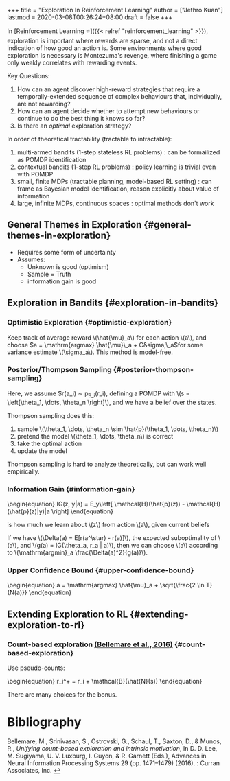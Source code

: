 +++
title = "Exploration In Reinforcement Learning"
author = ["Jethro Kuan"]
lastmod = 2020-03-08T00:26:24+08:00
draft = false
+++

In [Reinforcement Learning ⭐]({{< relref "reinforcement_learning" >}}), exploration is important where rewards
are sparse, and not a direct indication of how good an action is. Some
environments where good exploration is necessary is Montezuma's
revenge, where finishing a game only weakly correlates with rewarding
events.

Key Questions:

1.  How can an agent discover high-reward strategies that require a
    temporally-extended sequence of complex behaviours that,
    individually, are not rewarding?
2.  How can an agent decide whether to attempt new behaviours or
    continue to do the best thing it knows so far?
3.  Is there an _optimal_ exploration strategy?

In order of theoretical tractability (tractable to intractable):

1.  multi-armed bandits (1-step stateless RL problems) : can be
    formailized as POMDP identification
2.  contextual bandits (1-step RL problems) : policy learning is
    trivial even with POMDP
3.  small, finite MDPs (tractable planning, model-based RL setting) :
    can frame as Bayesian model identification, reason explicitly about
    value of information
4.  large, infinite MDPs, continuous spaces : optimal methods don't work


## General Themes in Exploration {#general-themes-in-exploration}

-   Requires some form of uncertainty
-   Assumes:
    -   Unknown is good (optimism)
    -   Sample = Truth
    -   information gain is good


## Exploration in Bandits {#exploration-in-bandits}


### Optimistic Exploration {#optimistic-exploration}

Keep track of average reward \\(\hat{\mu}\_a\\) for each action \\(a\\), and
choose $a = \mathrm{argmax} \hat{\mu}\_a + C&sigma;\_a$for some variance
estimate \\(\sigma\_a\\). This method is model-free.


### Posterior/Thompson Sampling {#posterior-thompson-sampling}

Here, we assume $r(a\_i) &sim; p<sub>&theta;\_i</sub>(r\_i), defining a POMDP with
\\(s = \left[\theta\_1, \dots, \theta\_n \right]\\), and we have a belief
over the states.

Thompson sampling does this:

1.  sample \\(\theta\_1, \dots, \theta\_n \sim \hat{p}(\theta\_1, \dots, \theta\_n)\\)
2.  pretend the model \\(\theta\_1, \dots, \theta\_n\\) is correct
3.  take the optimal action
4.  update the model

Thompson sampling is hard to analyze theoretically, but can work well
empirically.


### Information Gain {#information-gain}

\begin{equation}
  IG(z, y|a) = E\_y\left[ \mathcal{H}(\hat{p}(z)) - \mathcal{H}(\hat{p}(z)|y)|a \right]
\end{equation}

is how much we learn about \\(z\\) from action \\(a\\), given current beliefs

If we have \\(\Delta(a) = E[r(a^\star) - r(a)]\\), the expected
suboptimality of \\(a\\), and \\(g(a) = IG(\theta\_a, r\_a | a)\\), then we can
choose \\(a\\) according to \\(\mathrm{argmin}\_a \frac{\Delta(a)^2}{g(a)}\\).


### Upper Confidence Bound {#upper-confidence-bound}

\begin{equation}
  a = \mathrm{argmax} \hat{\mu}\_a + \sqrt{\frac{2 \ln T}{N(a)}}
\end{equation}


## Extending Exploration to RL {#extending-exploration-to-rl}


### Count-based exploration <a id="e8434a667b6a92e6ed91dbeac3bc0890" href="#NIPS2016_6383">(Bellemare et al., 2016)</a> {#count-based-exploration}

Use pseudo-counts:

\begin{equation}
r\_i^+ = r\_i + \mathcal{B}(\hat{N}(s))
\end{equation}

There are many choices for the bonus.

# Bibliography
<a id="NIPS2016_6383" target="_blank">Bellemare, M., Srinivasan, S., Ostrovski, G., Schaul, T., Saxton, D., & Munos, R., *Unifying count-based exploration and intrinsic motivation*, In D. D. Lee, M. Sugiyama, U. V. Luxburg, I. Guyon, & R. Garnett (Eds.), Advances in Neural Information Processing Systems 29 (pp. 1471–1479) (2016). : Curran Associates, Inc.</a> [↩](#e8434a667b6a92e6ed91dbeac3bc0890)
